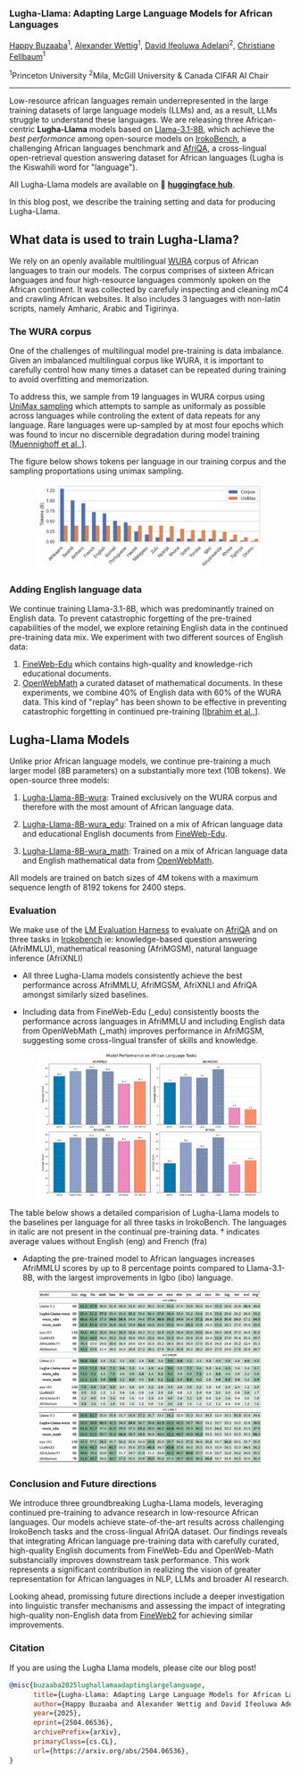 ### Lugha-Llama: Adapting Large Language Models for African Languages

[Happy Buzaaba](https://buzaabah.github.io/)<sup>1</sup>, [Alexander Wettig](https://www.cs.princeton.edu/~awettig/)<sup>1</sup>, [David Ifeoluwa Adelani](https://dadelani.github.io/)<sup>2</sup>, [Christiane Fellbaum](https://www.cs.princeton.edu/people/profile/fellbaum)<sup>1</sup>

<sup>1</sup>Princeton University
<sup>2</sup>Mila, McGill University & Canada CIFAR AI Chair

-----------------------------------------------------------------------------------------------

Low-resource african languages remain underrepresented in the large training datasets of large language models (LLMs) and, as a result, LLMs struggle to understand these languages.
We are releasing three African-centric **Lugha-Llama** models based on [Llama-3.1-8B](https://huggingface.co/meta-llama/Llama-3.1-8B), which achieve the *best performance* among open-source models on
[IrokoBench](https://arxiv.org/abs/2406.03368), a challenging African languages benchmark and [AfriQA](https://arxiv.org/abs/2305.06897), a cross-lingual open-retrieval question answering dataset for African languages (Lugha is the Kiswahili word for "language").

All Lugha-Llama models are available on 🤗 [**huggingface hub**](https://huggingface.co/Lugha-Llama).

In this blog post, we describe the training setting and data for producing Lugha-Llama.

## What data is used to train Lugha-Llama?

We rely on an openly available multilingual <a href="https://aclanthology.org/2023.emnlp-main.11.pdf">WURA</a> corpus of African languages to train our models. The corpus comprises of sixteen African languages and four high-resource languages commonly spoken on the African continent. It was collected by carefuly inspecting and cleaning mC4 and crawling African websites. It also includes 3 languages with non-latin scripts, namely Amharic, Arabic and Tigirinya. 

### The WURA corpus

One of the challenges of multilingual model pre-training is data imbalance. Given an imbalanced multilingual corpus like WURA, it is important to carefully control how many times a dataset can be repeated during training to avoid overfitting and memorization.

To address this, we sample from 19 languages in WURA corpus using [UniMax sampling](https://arxiv.org/abs/2304.09151) which attempts to sample as uniformaly as possible across languages while controling the extent of data repeats for any language. Rare languages were up-sampled by at most four epochs which was found to incur no discernible degradation during model training [[Muennighoff et al.,](https://openreview.net/pdf?id=j5BuTrEj35)]. 

The figure below shows tokens per language in our training corpus and the sampling proportations using unimax sampling.
<p align="center">
  <img width="80%" alt="Data Proportation" src="./images/wura_proportions.png">
</p>

### Adding English language data
We continue training Llama-3.1-8B, which was predominantly trained on English data. To prevent catastrophic forgetting of the pre-trained capabilities of the model, we explore retaining English data in the continued pre-training data mix. We experiment with two different sources of English data:

1. [FineWeb-Edu](https://huggingface.co/datasets/HuggingFaceFW/fineweb-edu) which contains high-quality and knowledge-rich educational documents.
2. [OpenWebMath](https://huggingface.co/datasets/open-web-math/open-web-math) a curated dataset of mathematical documents. In these experiments, we combine 40% of English data with 60% of the WURA data. This kind of "replay" has been shown to be effective in preventing catastrophic forgetting in continued pre-training [[Ibrahim et al.,](https://arxiv.org/abs/2403.08763)].


## Lugha-Llama Models
Unlike prior African language models, we continue pre-training a much larger model (8B parameters) on a substantially more text (10B tokens). We open-source three models:
<!--
Lugha-Llama models were obtained by adapting Llama-3.1-8B model to 16 low-resource African languages and 3 high-resource languages commonly spoken on the African continent namely: English, French and Portuguese. 

Some existing studies have attempted to adapt multilingual models to low-resource African languages through instruction tuning [AFRINSTRUCT](https://aclanthology.org/2024.findings-emnlp.793.pdf) and continued pre-training [AfroLlama_V1](https://huggingface.co/Jacaranda/AfroLlama_V1). Unlike previous attempts, Lugha-Llama models were trained on WURA corpus with three different data mixtures: 
-->

1. [Lugha-Llama-8B-wura](https://huggingface.co/Lugha-Llama/Lugha-Llama-8B-wura): Trained exclusively on the WURA corpus and therefore with the most amount of African language data.
<!--
We sample 10B tokens from WURA corpus and continue to pre-train on Llama-3.1-8B using a batch size of 512 sequences containing 8192 tokens each. 
-->
2. [Lugha-Llama-8B-wura_edu](https://huggingface.co/Lugha-Llama/Lugha-Llama-8B-wura_edu): Trained on a mix of African language data and educational English documents from [FineWeb-Edu](https://huggingface.co/datasets/HuggingFaceFW/fineweb-edu).
<!--
Given that the base model Llama-3.1-8B is predominently English, we add some English data to prevent catastrophic forgetting. We combine 6B tokens from WURA corpus with 4B tokens from [FineWeb-Edu](https://huggingface.co/datasets/HuggingFaceFW/fineweb-edu) high-quality English Educational documents. 
-->
3. [Lugha-Llama-8B-wura_math](https://huggingface.co/Lugha-Llama/Lugha-Llama-8B-wura_math): Trained on a mix of African language data and English mathematical data from [OpenWebMath](https://huggingface.co/datasets/open-web-math/open-web-math).
<!--
To boost the mathematical reasoning abilities of African language models, We combine 6B tokens from WURA corpus with 4B tokens from [OpenWebMath](https://huggingface.co/datasets/open-web-math/open-web-math) dataset which contains documents with mathematical content. 
-->
All models are trained on batch sizes of 4M tokens with a maximum sequence length of 8192 tokens for 2400 steps.

### Evaluation
We make use of the [LM Evaluation Harness](https://github.com/EleutherAI/lm-evaluation-harness) to evaluate on [AfriQA](https://arxiv.org/abs/2305.06897) and on three tasks in [Irokobench](https://arxiv.org/abs/2406.03368) ie: knowledge-based question answering (AfriMMLU),  mathematical reasoning (AfriMGSM), natural language inference (AfriXNLI) 

 - All three Lugha-Llama models consistently achieve the best performance across AfriMMLU, AfriMGSM, AfriXNLI and AfriQA amongst similarly sized baselines.

- Including data from FineWeb-Edu (_edu) consistently boosts the performance across languages in AfriMMLU and including English data from OpenWebMath (_math) improves performance in AfriMGSM, suggesting some cross-lingual transfer of skills and knowledge.
<!--
- Lugha-Llama models significantly outperform the base model by more than 10% and consistently outperforms similarly sized Africa-centric language models on the cross- lingual question answering benchmark AfriQA.
--> 

<p align="center">
  <img width="80%" alt="Average Score" src="./images/Model_Avg.png">
</p>


The table below shows a detailed comparision of Lugha-Llama models to the baselines per language for all three tasks in IrokoBench. The languages in italic are not present in the continual pre-training data. † indicates average values without English (eng) and French (fra)
- Adapting the pre-trained model to African languages increases AfriMMLU scores by up to 8 percentage points compared to Llama-3.1-8B, with the largest improvements in Igbo (ibo) language.

</p>
<p align="center">
  <img width="80%" alt="Main Result" src="./images/Main_table.png">
</p>


### Conclusion and Future directions

We introduce three groundbreaking Lugha-Llama models, leveraging continued pre-training to advance research in low-resource African languages. Our models achieve state-of-the-art results across challenging IrokoBench tasks and the cross-lingual AfriQA dataset. Our findings reveals that integrating African language pre-training data with carefully curated, high-quality English documents from FineWeb-Edu and OpenWeb-Math substancially improves downstream task performance. This work represents a significant contribution in realizing the vision of greater representation for African languages in NLP, LLMs and broader AI research.

Looking ahead, promissing future directions include a deeper investigation into linguistic transfer mechanisms and assessing the impact of integrating high-quality non-English data from [FineWeb2](https://github.com/huggingface/fineweb-2) for achieving similar improvements.

### Citation
If you are using the Lugha Llama models, please cite our blog post!
```bibtex
@misc{buzaaba2025lughallamaadaptinglargelanguage,
      title={Lugha-Llama: Adapting Large Language Models for African Languages}, 
      author={Happy Buzaaba and Alexander Wettig and David Ifeoluwa Adelani and Christiane Fellbaum},
      year={2025},
      eprint={2504.06536},
      archivePrefix={arXiv},
      primaryClass={cs.CL},
      url={https://arxiv.org/abs/2504.06536}, 
}
```

